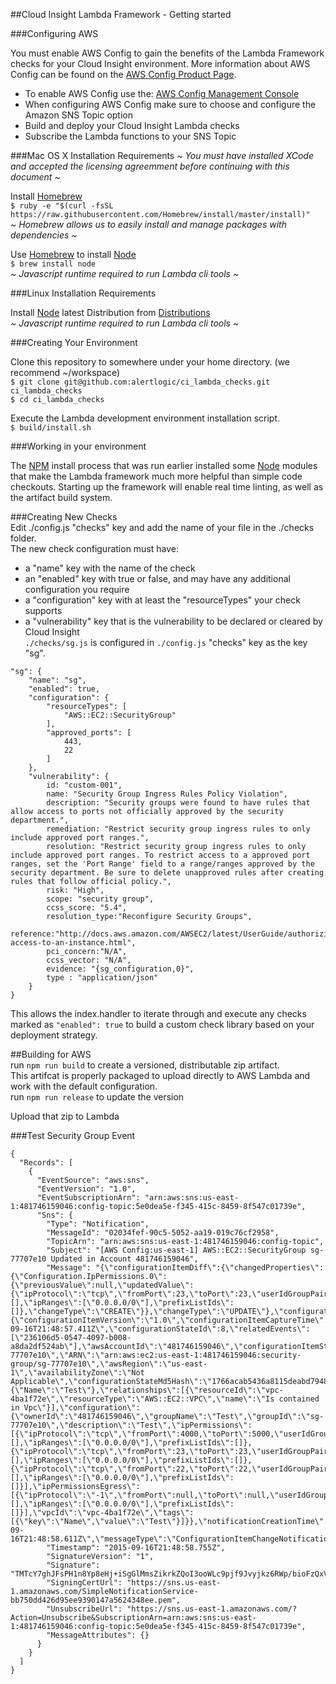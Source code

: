##Cloud Insight Lambda Framework - Getting started  

###Configuring AWS  

You must enable AWS Config to gain the benefits of the Lambda Framework checks for your Cloud Insight environment.  More information about AWS Config can be found on the [AWS Config Product Page](https://aws.amazon.com/config/).  

- To enable AWS Config use the: [AWS Config Management Console](https://console.aws.amazon.com/config)  
- When configuring AWS Config make sure to choose and configure the Amazon SNS Topic option
- Build and deploy your Cloud Insight Lambda checks
- Subscribe the Lambda functions to your SNS Topic

###Mac OS X  Installation Requirements
*~ You must have installed XCode and accepted the licensing agreemment before continuing with this document ~*  

Install [Homebrew](http://brew.sh/)  
```$ ruby -e "$(curl -fsSL https://raw.githubusercontent.com/Homebrew/install/master/install)"```  
*~ Homebrew allows us to easily install and manage packages with dependencies ~*  

Use [Homebrew](http://brew.sh/) to install [Node](http://nodejs.org/)  
```$ brew install node```  
*~ Javascript runtime required to run Lambda cli tools ~*  

###Linux Installation Requirements

Install [Node](http://nodejs.org/) latest Distribution from [Distributions](https://nodejs.org/dist/v4.1.1/)  
*~ Javascript runtime required to run Lambda cli tools ~*  

###Creating Your Environment

Clone this repository to somewhere under your home directory.  (we recommend ~/workspace)  
```$ git clone git@github.com:alertlogic/ci_lambda_checks.git ci_lambda_checks```  
```$ cd ci_lambda_checks```  

Execute the Lambda development environment installation script.  
```$ build/install.sh```  

###Working in your environment   

The [NPM](https://www.npmjs.org/) install process that was run earlier installed some [Node](http://nodejs.org/) modules that make the Lambda framework much more helpful than simple code checkouts.  Starting up the framework will enable real time linting, as well as the artifact build system.

###Creating New Checks  
Edit ./config.js "checks" key and add the name of your file in the ./checks folder.  
The new check configuration must have:  
- a "name" key with the name of the check  
- an "enabled" key with true or false, and may have any additional configuration you require  
- a "configuration" key with at least the "resourceTypes" your check supports  
- a "vulnerability" key that is the vulnerability to be declared or cleared by Cloud Insight  
```./checks/sg.js``` is configured in ```./config.js``` "checks" key as the key "sg".  
```  
"sg": {
    "name": "sg",
    "enabled": true,
    "configuration": {
        "resourceTypes": [
            "AWS::EC2::SecurityGroup"
        ],
        "approved_ports": [
            443,
            22
        ]
    },
    "vulnerability": {
        id: "custom-001",
        name: "Security Group Ingress Rules Policy Violation",
        description: "Security groups were found to have rules that allow access to ports not officially approved by the security department.",
        remediation: "Restrict security group ingress rules to only include approved port ranges.",
        resolution: "Restrict security group ingress rules to only include approved port ranges. To restrict access to a approved port ranges, set the 'Port Range' field to a range/ranges approved by the security department. Be sure to delete unapproved rules after creating rules that follow official policy.",
        risk: "High",
        scope: "security group",
        ccss_score: "5.4",
        resolution_type:"Reconfigure Security Groups",
        reference:"http://docs.aws.amazon.com/AWSEC2/latest/UserGuide/authorizing-access-to-an-instance.html",
        pci_concern:"N/A",
        ccss_vector: "N/A",
        evidence: "{sg_configuration,0}",
        type : "application/json"
    }
}
```  
This allows the index.handler to iterate through and execute any checks marked as ```"enabled": true``` to build a custom check library based on your deployment strategy.  

##Building for AWS    
run ```npm run build``` to create a versioned, distributable zip artifact.  
This artifcat is properly packaged to upload directly to AWS Lambda and work with the default configuration.  
run ```npm run release``` to update the version  

Upload that zip to Lambda  

###Test Security Group Event
```
{
  "Records": [
    {
      "EventSource": "aws:sns",
      "EventVersion": "1.0",
      "EventSubscriptionArn": "arn:aws:sns:us-east-1:481746159046:config-topic:5e0dea5e-f345-415c-8459-8f547c01739e",
      "Sns": {
        "Type": "Notification",
        "MessageId": "02034fef-90c5-5052-aa19-019c76cf2958",
        "TopicArn": "arn:aws:sns:us-east-1:481746159046:config-topic",
        "Subject": "[AWS Config:us-east-1] AWS::EC2::SecurityGroup sg-77707e10 Updated in Account 481746159046",
        "Message": "{\"configurationItemDiff\":{\"changedProperties\":{\"Configuration.IpPermissions.0\":{\"previousValue\":null,\"updatedValue\":{\"ipProtocol\":\"tcp\",\"fromPort\":23,\"toPort\":23,\"userIdGroupPairs\":[],\"ipRanges\":[\"0.0.0.0/0\"],\"prefixListIds\":[]},\"changeType\":\"CREATE\"}},\"changeType\":\"UPDATE\"},\"configurationItem\":{\"configurationItemVersion\":\"1.0\",\"configurationItemCaptureTime\":\"2015-09-16T21:48:57.411Z\",\"configurationStateId\":8,\"relatedEvents\":[\"236106d5-0547-4097-b008-a8da2df524ab\"],\"awsAccountId\":\"481746159046\",\"configurationItemStatus\":\"OK\",\"resourceId\":\"sg-77707e10\",\"ARN\":\"arn:aws:ec2:us-east-1:481746159046:security-group/sg-77707e10\",\"awsRegion\":\"us-east-1\",\"availabilityZone\":\"Not Applicable\",\"configurationStateMd5Hash\":\"1766acab5436a8115deabd7948de3eed\",\"resourceType\":\"AWS::EC2::SecurityGroup\",\"resourceCreationTime\":null,\"tags\":{\"Name\":\"Test\"},\"relationships\":[{\"resourceId\":\"vpc-4ba1f72e\",\"resourceType\":\"AWS::EC2::VPC\",\"name\":\"Is contained in Vpc\"}],\"configuration\":{\"ownerId\":\"481746159046\",\"groupName\":\"Test\",\"groupId\":\"sg-77707e10\",\"description\":\"Test\",\"ipPermissions\":[{\"ipProtocol\":\"tcp\",\"fromPort\":4000,\"toPort\":5000,\"userIdGroupPairs\":[],\"ipRanges\":[\"0.0.0.0/0\"],\"prefixListIds\":[]},{\"ipProtocol\":\"tcp\",\"fromPort\":23,\"toPort\":23,\"userIdGroupPairs\":[],\"ipRanges\":[\"0.0.0.0/0\"],\"prefixListIds\":[]},{\"ipProtocol\":\"tcp\",\"fromPort\":22,\"toPort\":22,\"userIdGroupPairs\":[],\"ipRanges\":[\"0.0.0.0/0\"],\"prefixListIds\":[]}],\"ipPermissionsEgress\":[{\"ipProtocol\":\"-1\",\"fromPort\":null,\"toPort\":null,\"userIdGroupPairs\":[],\"ipRanges\":[\"0.0.0.0/0\"],\"prefixListIds\":[]}],\"vpcId\":\"vpc-4ba1f72e\",\"tags\":[{\"key\":\"Name\",\"value\":\"Test\"}]}},\"notificationCreationTime\":\"2015-09-16T21:48:58.611Z\",\"messageType\":\"ConfigurationItemChangeNotification\",\"recordVersion\":\"1.2\"}",
        "Timestamp": "2015-09-16T21:48:58.755Z",
        "SignatureVersion": "1",
        "Signature": "TMTcY7ghJFsPH1n8Yp8eHj+iSgGlMmsZikrkZQoI3ooWLc9pjf9Jvyjkz6RWp/bioFzQxV5AN3FzndPxkZboDSWD9JIWDJmY9Z84Z83rcU6XWUfHYoTjYWsRjvEhM0XP0qUYBYMwv98qRqy24d33XOHqVcGl0A0Vk117pPoIJGfOANQEC9uvBoQR76Q6Eoi+wSMYzLx8AXItJzHRWDp6/76WV9sHh3V1Y+SlENjP0hT8xO3Ov81wPmwpZ//lF355YVXRjBoTtwed1NOVRJ9sea4ONo+7cMUuyXcYTG6lFcQvdm0wHKvf6kaqy3bXxG6UZNE3GNhxWPDGY/iUNVWLQw==",
        "SigningCertUrl": "https://sns.us-east-1.amazonaws.com/SimpleNotificationService-bb750dd426d95ee9390147a5624348ee.pem",
        "UnsubscribeUrl": "https://sns.us-east-1.amazonaws.com/?Action=Unsubscribe&SubscriptionArn=arn:aws:sns:us-east-1:481746159046:config-topic:5e0dea5e-f345-415c-8459-8f547c01739e",
        "MessageAttributes": {}
      }
    }
  ]
}
```
